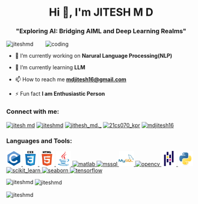 <h1 align="center">Hi 👋, I'm JITESH M D</h1>
<h3 align="center">"Exploring AI: Bridging AIML and Deep Learning Realms"</h3>
<img align="right" alt="coding" width="400" src="https://www.google.com/url?sa=i&url=https%3A%2F%2Fwww.mindinventory.com%2Fblog%2Fai-technology-trends%2F&psig=AOvVaw3WODGqQY3kyKRH44t4fOZP&ust=1712386492936000&source=images&cd=vfe&opi=89978449&ved=0CBIQjRxqFwoTCKDr-vi-qoUDFQAAAAAdAAAAABA9" >

<p align="left"> <img src="https://komarev.com/ghpvc/?username=jiteshmd&label=Profile%20views&color=0e75b6&style=flat" alt="jiteshmd" /> </p>

- 🔭 I’m currently working on **Narural Language Processing(NLP)**

- 🌱 I’m currently learning **LLM**

- 📫 How to reach me **mdjitesh16@gmail.com**

- ⚡ Fun fact **I am Enthusiastic Person**

<h3 align="left">Connect with me:</h3>
<p align="left">
<a href="https://linkedin.com/in/jitesh md" target="blank"><img align="center" src="https://raw.githubusercontent.com/rahuldkjain/github-profile-readme-generator/master/src/images/icons/Social/linked-in-alt.svg" alt="jitesh md" height="30" width="40" /></a>
<a href="https://kaggle.com/jiteshmd" target="blank"><img align="center" src="https://raw.githubusercontent.com/rahuldkjain/github-profile-readme-generator/master/src/images/icons/Social/kaggle.svg" alt="jiteshmd" height="30" width="40" /></a>
<a href="https://instagram.com/jithesh_md._" target="blank"><img align="center" src="https://raw.githubusercontent.com/rahuldkjain/github-profile-readme-generator/master/src/images/icons/Social/instagram.svg" alt="jithesh_md._" height="30" width="40" /></a>
<a href="https://www.hackerrank.com/21cs070_kpr" target="blank"><img align="center" src="https://raw.githubusercontent.com/rahuldkjain/github-profile-readme-generator/master/src/images/icons/Social/hackerrank.svg" alt="21cs070_kpr" height="30" width="40" /></a>
<a href="https://www.leetcode.com/mdjitesh16" target="blank"><img align="center" src="https://raw.githubusercontent.com/rahuldkjain/github-profile-readme-generator/master/src/images/icons/Social/leet-code.svg" alt="mdjitesh16" height="30" width="40" /></a>
</p>

<h3 align="left">Languages and Tools:</h3>
<p align="left"> <a href="https://www.cprogramming.com/" target="_blank" rel="noreferrer"> <img src="https://raw.githubusercontent.com/devicons/devicon/master/icons/c/c-original.svg" alt="c" width="40" height="40"/> </a> <a href="https://www.w3schools.com/css/" target="_blank" rel="noreferrer"> <img src="https://raw.githubusercontent.com/devicons/devicon/master/icons/css3/css3-original-wordmark.svg" alt="css3" width="40" height="40"/> </a> <a href="https://www.w3.org/html/" target="_blank" rel="noreferrer"> <img src="https://raw.githubusercontent.com/devicons/devicon/master/icons/html5/html5-original-wordmark.svg" alt="html5" width="40" height="40"/> </a> <a href="https://www.java.com" target="_blank" rel="noreferrer"> <img src="https://raw.githubusercontent.com/devicons/devicon/master/icons/java/java-original.svg" alt="java" width="40" height="40"/> </a> <a href="https://www.mathworks.com/" target="_blank" rel="noreferrer"> <img src="https://upload.wikimedia.org/wikipedia/commons/2/21/Matlab_Logo.png" alt="matlab" width="40" height="40"/> </a> <a href="https://www.microsoft.com/en-us/sql-server" target="_blank" rel="noreferrer"> <img src="https://www.svgrepo.com/show/303229/microsoft-sql-server-logo.svg" alt="mssql" width="40" height="40"/> </a> <a href="https://www.mysql.com/" target="_blank" rel="noreferrer"> <img src="https://raw.githubusercontent.com/devicons/devicon/master/icons/mysql/mysql-original-wordmark.svg" alt="mysql" width="40" height="40"/> </a> <a href="https://opencv.org/" target="_blank" rel="noreferrer"> <img src="https://www.vectorlogo.zone/logos/opencv/opencv-icon.svg" alt="opencv" width="40" height="40"/> </a> <a href="https://pandas.pydata.org/" target="_blank" rel="noreferrer"> <img src="https://raw.githubusercontent.com/devicons/devicon/2ae2a900d2f041da66e950e4d48052658d850630/icons/pandas/pandas-original.svg" alt="pandas" width="40" height="40"/> </a> <a href="https://www.python.org" target="_blank" rel="noreferrer"> <img src="https://raw.githubusercontent.com/devicons/devicon/master/icons/python/python-original.svg" alt="python" width="40" height="40"/> </a> <a href="https://scikit-learn.org/" target="_blank" rel="noreferrer"> <img src="https://upload.wikimedia.org/wikipedia/commons/0/05/Scikit_learn_logo_small.svg" alt="scikit_learn" width="40" height="40"/> </a> <a href="https://seaborn.pydata.org/" target="_blank" rel="noreferrer"> <img src="https://seaborn.pydata.org/_images/logo-mark-lightbg.svg" alt="seaborn" width="40" height="40"/> </a> <a href="https://www.tensorflow.org" target="_blank" rel="noreferrer"> <img src="https://www.vectorlogo.zone/logos/tensorflow/tensorflow-icon.svg" alt="tensorflow" width="40" height="40"/> </a> </p>

<p><img align="left" src="https://github-readme-stats.vercel.app/api/top-langs?username=jiteshmd&show_icons=true&locale=en&layout=compact" alt="jiteshmd" /></p>

<p>&nbsp;<img align="center" src="https://github-readme-stats.vercel.app/api?username=jiteshmd&show_icons=true&locale=en" alt="jiteshmd" /></p>

<p><img align="center" src="https://github-readme-streak-stats.herokuapp.com/?user=jiteshmd&" alt="jiteshmd" /></p>

